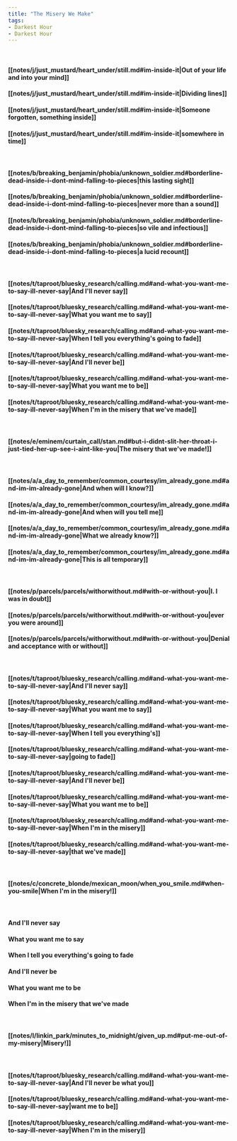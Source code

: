 ```yaml
---
title: "The Misery We Make"
tags:
- Darkest Hour
- Darkest Hour
---
```

&nbsp;
#### [[notes/j/just_mustard/heart_under/still.md#im-inside-it|Out of your life and into your mind]]
#### [[notes/j/just_mustard/heart_under/still.md#im-inside-it|Dividing lines]]
#### [[notes/j/just_mustard/heart_under/still.md#im-inside-it|Someone forgotten, something inside]]
#### [[notes/j/just_mustard/heart_under/still.md#im-inside-it|somewhere in time]]
&nbsp;
#### [[notes/b/breaking_benjamin/phobia/unknown_soldier.md#borderline-dead-inside-i-dont-mind-falling-to-pieces|this lasting sight]]
#### [[notes/b/breaking_benjamin/phobia/unknown_soldier.md#borderline-dead-inside-i-dont-mind-falling-to-pieces|never more than a sound]]
#### [[notes/b/breaking_benjamin/phobia/unknown_soldier.md#borderline-dead-inside-i-dont-mind-falling-to-pieces|so vile and infectious]]
#### [[notes/b/breaking_benjamin/phobia/unknown_soldier.md#borderline-dead-inside-i-dont-mind-falling-to-pieces|a lucid recount]]
&nbsp;
#### [[notes/t/taproot/bluesky_research/calling.md#and-what-you-want-me-to-say-ill-never-say|And I'll never say]]
#### [[notes/t/taproot/bluesky_research/calling.md#and-what-you-want-me-to-say-ill-never-say|What you want me to say]]
#### [[notes/t/taproot/bluesky_research/calling.md#and-what-you-want-me-to-say-ill-never-say|When I tell you everything's going to fade]]
#### [[notes/t/taproot/bluesky_research/calling.md#and-what-you-want-me-to-say-ill-never-say|And I'll never be]]
#### [[notes/t/taproot/bluesky_research/calling.md#and-what-you-want-me-to-say-ill-never-say|What you want me to be]]
#### [[notes/t/taproot/bluesky_research/calling.md#and-what-you-want-me-to-say-ill-never-say|When I'm in the misery that we've made]]
&nbsp;
#### [[notes/e/eminem/curtain_call/stan.md#but-i-didnt-slit-her-throat-i-just-tied-her-up-see-i-aint-like-you|The misery that we've made!]]
&nbsp;
#### [[notes/a/a_day_to_remember/common_courtesy/im_already_gone.md#and-im-im-already-gone|And when will I know?]]
#### [[notes/a/a_day_to_remember/common_courtesy/im_already_gone.md#and-im-im-already-gone|And when will you tell me]]
#### [[notes/a/a_day_to_remember/common_courtesy/im_already_gone.md#and-im-im-already-gone|What we already know?]]
#### [[notes/a/a_day_to_remember/common_courtesy/im_already_gone.md#and-im-im-already-gone|This is all temporary]]
&nbsp;
#### [[notes/p/parcels/parcels/withorwithout.md#with-or-without-you|I. I was in doubt]]
#### [[notes/p/parcels/parcels/withorwithout.md#with-or-without-you|ever you were around]]
#### [[notes/p/parcels/parcels/withorwithout.md#with-or-without-you|Denial and acceptance with or without]]
&nbsp;
#### [[notes/t/taproot/bluesky_research/calling.md#and-what-you-want-me-to-say-ill-never-say|And I'll never say]]
#### [[notes/t/taproot/bluesky_research/calling.md#and-what-you-want-me-to-say-ill-never-say|What you want me to say]]
#### [[notes/t/taproot/bluesky_research/calling.md#and-what-you-want-me-to-say-ill-never-say|When I tell you everything's]]
#### [[notes/t/taproot/bluesky_research/calling.md#and-what-you-want-me-to-say-ill-never-say|going to fade]]
#### [[notes/t/taproot/bluesky_research/calling.md#and-what-you-want-me-to-say-ill-never-say|And I'll never be]]
#### [[notes/t/taproot/bluesky_research/calling.md#and-what-you-want-me-to-say-ill-never-say|What you want me to be]]
#### [[notes/t/taproot/bluesky_research/calling.md#and-what-you-want-me-to-say-ill-never-say|When I'm in the misery]]
#### [[notes/t/taproot/bluesky_research/calling.md#and-what-you-want-me-to-say-ill-never-say|that we've made]]
&nbsp;
#### [[notes/c/concrete_blonde/mexican_moon/when_you_smile.md#when-you-smile|When I'm in the misery!]]
&nbsp;
#### And I'll never say
#### What you want me to say
#### When I tell you everything's going to fade
#### And I'll never be
#### What you want me to be
#### When I'm in the misery that we've made
&nbsp;
#### [[notes/l/linkin_park/minutes_to_midnight/given_up.md#put-me-out-of-my-misery|Misery!]]
&nbsp;
#### [[notes/t/taproot/bluesky_research/calling.md#and-what-you-want-me-to-say-ill-never-say|And I'll never be what you]]
#### [[notes/t/taproot/bluesky_research/calling.md#and-what-you-want-me-to-say-ill-never-say|want me to be]]
#### [[notes/t/taproot/bluesky_research/calling.md#and-what-you-want-me-to-say-ill-never-say|When I'm in the misery]]
